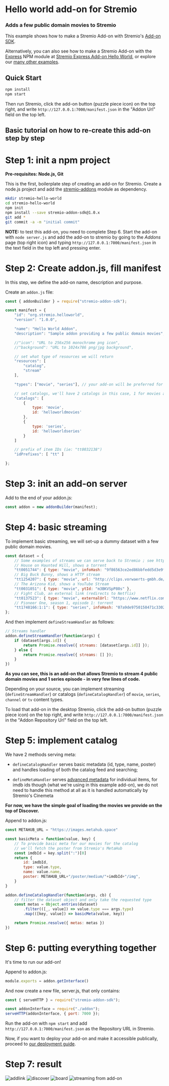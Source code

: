 # Hello world add-on for Stremio

### Adds a few public domain movies to Stremio

This example shows how to make a Stremio Add-on with Stremio's [Add-on SDK](https://github.com/Stremio/stremio-addon-sdk).

Alternatively, you can also see how to make a Stremio Add-on with the [Express](https://www.npmjs.com/package/express) NPM module at [Stremio Express Add-on Hello World](https://github.com/Stremio/addon-helloworld-express), or explore our [many other examples](https://github.com/Stremio/stremio-addon-sdk/tree/master/docs/examples).


## Quick Start

```bash
npm install
npm start
```

Then run Stremio, click the add-on button (puzzle piece icon) on the top right, and write `http://127.0.0.1:7000/manifest.json` in the "Addon Url" field on the top left.


## Basic tutorial on how to re-create this add-on step by step

Step 1: init a npm project
=========================

**Pre-requisites: Node.js, Git**

This is the first, boilerplate step of creating an add-on for Stremio. Create a node.js project and add the [stremio-addons](http://github.com/Stremio/stremio-addons) module as dependency.

```bash
mkdir stremio-hello-world
cd stremio-hello-world
npm init
npm install --save stremio-addon-sdk@1.0.x
git add *
git commit -a -m "initial commit"
```

**NOTE:** to test this add-on, you need to complete Step 6. Start the add-on with `node server.js` and add the add-on to stremio by going to the *Addons* page (top right icon) and typing `http://127.0.0.1:7000/manifest.json` in the text field in the top left and pressing enter.

Step 2: Create addon.js, fill manifest
===========================

In this step, we define the add-on name, description and purpose.

Create an `addon.js` file:
```javascript
const { addonBuilder } = require("stremio-addon-sdk");

const manifest = {
    "id": "org.stremio.helloworld",
    "version": "1.0.0",

    "name": "Hello World Addon",
    "description": "Sample addon providing a few public domain movies",

    //"icon": "URL to 256x256 monochrome png icon", 
    //"background": "URL to 1024x786 png/jpg background",

    // set what type of resources we will return
    "resources": [
        "catalog",
        "stream"
    ],

    "types": ["movie", "series"], // your add-on will be preferred for these content types

    // set catalogs, we'll have 2 catalogs in this case, 1 for movies and 1 for series
    "catalogs": [
        {
            type: 'movie',
            id: 'helloworldmovies'
        },
        {
            type: 'series',
            id: 'helloworldseries'
        }
    ]

    // prefix of item IDs (ie: "tt0032138")
    "idPrefixes": [ "tt" ]

};
```

Step 3: init an add-on server
============================

Add to the end of your addon.js:
```javascript
const addon = new addonBuilder(manifest);
```

Step 4: basic streaming
==============================

To implement basic streaming, we will set-up a dummy dataset with a few public domain movies. 

```javascript
const dataset = {
    // Some examples of streams we can serve back to Stremio ; see https://github.com/Stremio/stremio-addon-sdk/blob/master/docs/api/responses/stream.md
    // House on Haunted Hill, shows a torrent
    "tt0051744": { type: "movie", infoHash: "9f86563ce2ed86bbfedd5d3e9f4e55aedd660960" },
    // Big Buck Bunny, shows a HTTP stream
    "tt1254207": { type: "movie", url: "http://clips.vorwaerts-gmbh.de/big_buck_bunny.mp4" },
    // The Arizona Kid, shows a YouTube Stream
    "tt0031051": { type: "movie", ytId: "m3BKVSpP80s" },
    // Fight Club, an external link (redirects to Netflix)
    "tt0137523": { type: "movie", externalUrl: "https://www.netflix.com/watch/26004747" },
    // Pioneer One, season 1, episode 1: torrent
    "tt1748166:1:1": { type: "series", infoHash: "07a9de9750158471c3302e4e95edb1107f980fa6" },
};
```

And then implement ``defineStreamHandler`` as follows:

```javascript
// Streams handler
addon.defineStreamHandler(function(args) {
    if (dataset[args.id]) {
        return Promise.resolve({ streams: [dataset[args.id]] });
    } else {
        return Promise.resolve({ streams: [] });
    }
})
```

**As you can see, this is an add-on that allows Stremio to stream 4 public domain movies and 1 series episode - in very few lines of code.**

Depending on your source, you can implement streaming (`defineStreamHandler`) or catalogs (`defineCatalogHandler`) of ``movie``, ``series``, ``channel`` or ``tv`` content types.

To load that add-on in the desktop Stremio, click the add-on button (puzzle piece icon) on the top right, and write `http://127.0.0.1:7000/manifest.json` in the "Addon Repository Url" field on the top left.

Step 5: implement catalog
==============================

We have 2 methods serving meta: 

- ``defineCatalogHandler`` serves basic metadata (id, type, name, poster) and handles loading of both the catalog feed and searching;

- ``defineMetaHandler`` serves [advanced metadata](https://github.com/Stremio/stremio-addon-sdk/blob/docs/docs/api/responses/meta.md) for individual items, for imdb ids though (what we're using in this example add-on), we do not need to handle this method at all as it is handled automatically by Stremio's Cinemeta

**For now, we have the simple goal of loading the movies we provide on the top of Discover.**

Append to addon.js:

```javascript
const METAHUB_URL = "https://images.metahub.space"

const basicMeta = function(value, key) {
    // To provide basic meta for our movies for the catalog
    // we'll fetch the poster from Stremio's MetaHub
    const imdbId = key.split(":")[0]
    return {
        id: imdbId,
        type: value.type,
        name: value.name,
        poster: METAHUB_URL+"/poster/medium/"+imdbId+"/img",
    }
}

addon.defineCatalogHandler(function(args, cb) {
    // filter the dataset object and only take the requested type
    const metas = Object.entries(dataset)
        .filter(([_, value]) => value.type === args.type)
        .map(([key, value]) => basicMeta(value, key))

    return Promise.resolve({ metas: metas })
})
```

Step 6: putting everything together
===================

It's time to run our add-on!

Append to addon.js:
```javascript
module.exports = addon.getInterface()
```

And now create a new file, server.js, that only contains:

```javascript
const { serveHTTP } = require("stremio-addon-sdk");

const addonInterface = require("./addon");
serveHTTP(addonInterface, { port: 7000 });
```

Run the add-on with `npm start` and add `http://127.0.0.1:7000/manifest.json` as the Repository URL in Stremio.

Now, if you want to deploy your add-on and make it accessible publically, proceed to [our deployment guide](https://github.com/Stremio/stremio-addon-sdk/blob/master/docs/deploying.md).


Step 7: result
===================

![addlink](https://user-images.githubusercontent.com/1777923/43146711-65a33ccc-8f6a-11e8-978e-4c69640e63e3.png)
![discover](screenshots/stremio-addons-discover.png)
![board](screenshots/stremio-addons-board.png)
![streaming from add-on](screenshots/streaming.png)
